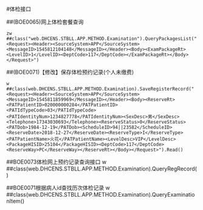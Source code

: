 #体检接口

##(BOE0065)网上体检套餐查询

	zw ##class("web.DHCENS.STBLL.APP.METHOD.Examination").QueryPackagesList("<Request><Header><SourceSystem>APP</SourceSystem><MessageID>1545812104148</MessageID></Header><Body><ExamPackageRt><LevelID>1</LevelID><DeptCode>117</DeptCode></ExamPackageRt></Body></Request>")



##(BOE0071)【修改】保存体检预约记录(个人未缴费)

	w ##class(web.DHCENS.STBLL.APP.METHOD.Examination).SaveRegisterRecord("<Request><Header><SourceSystem>APP</SourceSystem><MessageID>1545811859969</MessageID></Header><Body><ReserveRt><PATPatientID>020000000284</PATPatientID><PATIdTypeCode>03</PATIdTypeCode><PATIdentityNum>1234827778</PATIdentityNum><SexDesc>男</SexDesc><Telephone>17343030693</Telephone><ReserveStatus>0</ReserveStatus><PATDob>1984-12-19</PATDob><ScheduleID>94||23582</ScheduleID><ReserveDate>2018-12-27</ReserveDate><ReserveType>I</ReserveType><PATPatientName>火花</PATPatientName><LevelDesc>VIP</LevelDesc><PackageHISID>25104</PackageHISID><DeptCode>117</DeptCode><ReserveWay>PC</ReserveWay></ReserveRt></Body></Request>").Read()


##BOE0073体检网上预约记录查询接口
	w ##class(web.DHCENS.STBLL.APP.METHOD.Examination).QueryRegRecord()



##BOE0071根据病人id查找历次体检记录
	w ##class(web.DHCENS.STBLL.APP.METHOD.Examination).QueryExaminationItem()